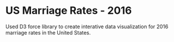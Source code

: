 # US Marriage Rates - 2016

Used D3 force library to create interative data visualization for 2016 marriage rates in the United States. 
